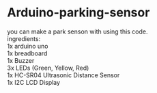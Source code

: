 # Arduino-parking-sensor
you can make a park senson with using this code.  
ingredients:  
1x arduino uno  
1x breadboard  
1x Buzzer  
3x LEDs (Green, Yellow, Red)  
1x HC-SR04 Ultrasonic Distance Sensor  
1x I2C LCD Display  
